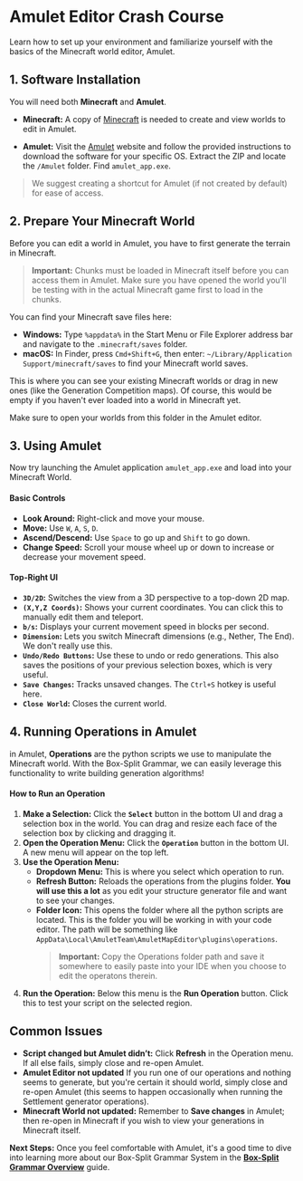 # Amulet Editor Crash Course

Learn how to set up your environment and familiarize yourself with the basics of the Minecraft world editor, Amulet.

## 1. Software Installation 
You will need both **Minecraft** and **Amulet**.

* **Minecraft:** A copy of [Minecraft](https://www.minecraft.net/en-us) is needed to create and view worlds to edit in Amulet. 

* **Amulet:** Visit the [Amulet](https://www.amuletmc.com/) website and follow the provided instructions to download the software for your specific OS. Extract the ZIP and locate the `/Amulet` folder. Find `amulet_app.exe`.  

> We suggest creating a shortcut for Amulet (if not created by default) for ease of access. 

## 2. Prepare Your Minecraft World

Before you can edit a world in Amulet, you have to first generate the terrain in Minecraft.

> **Important:** Chunks must be loaded in Minecraft itself before you can access them in Amulet. Make sure you have opened the world you'll be testing with in the actual Minecraft game first to load in the chunks.

You can find your Minecraft save files here:

* **Windows:** Type `%appdata%` in the Start Menu or File Explorer address bar and navigate to the `.minecraft/saves` folder. 
* **macOS:** In Finder, press `Cmd+Shift+G`, then enter: `~/Library/Application Support/minecraft/saves` to find your Minecraft world saves.

This is where you can see your existing Minecraft worlds or drag in new ones (like the Generation Competition maps). Of course, this would be empty if you haven't ever loaded into a world in Minecraft yet. 

Make sure to open your worlds from this folder in the Amulet editor.

## 3. Using Amulet

Now try launching the Amulet application `amulet_app.exe` and load into your Minecraft World. 

#### Basic Controls
* **Look Around:** Right-click and move your mouse.
* **Move:** Use `W`, `A`, `S`, `D`.
* **Ascend/Descend:** Use `Space` to go up and `Shift` to go down.
* **Change Speed:** Scroll your mouse wheel up or down to increase or decrease your movement speed.

#### Top-Right UI
* **`3D/2D`:** Switches the view from a 3D perspective to a top-down 2D map.
* **`(X,Y,Z Coords)`:** Shows your current coordinates. You can click this to manually edit them and teleport.
* **`b/s`:** Displays your current movement speed in blocks per second.
* **`Dimension`:** Lets you switch Minecraft dimensions (e.g., Nether, The End). We don't really use this.
* **`Undo/Redo Buttons`:** Use these to undo or redo generations. This also saves the positions of your previous selection boxes, which is very useful.
* **`Save Changes`:** Tracks unsaved changes. The `Ctrl+S` hotkey is useful here.
* **`Close World`:** Closes the current world.

## 4. Running Operations in Amulet

in Amulet, **Operations** are the python scripts we use to manipulate the Minecraft world. With the Box-Split Grammar, we can easily leverage this functionality to write building generation algorithms! 

#### How to Run an Operation
1.  **Make a Selection:** Click the **`Select`** button in the bottom UI and drag a selection box in the world. You can drag and resize each face of the selection box by clicking and dragging it.
2.  **Open the Operation Menu:** Click the **`Operation`** button in the bottom UI. A new menu will appear on the top left.
3.  **Use the Operation Menu:**
    * **Dropdown Menu:** This is where you select which operation to run.
    * **Refresh Button:** Reloads the operations from the plugins folder. **You will use this a lot** as you edit your structure generator file and want to see your changes.
    * **Folder Icon:** This opens the folder where all the python scripts are located. This is the folder you will be working in with your code editor. The path will be something like `AppData\Local\AmuletTeam\AmuletMapEditor\plugins\operations`. 
        > **Important:** Copy the Operations folder path and save it somewhere to easily paste into your IDE when you choose to edit the operatons therein.
4.  **Run the Operation:** Below this menu is the **Run Operation** button. Click this to test your script on the selected region. 


## Common Issues
- **Script changed but Amulet didn’t:** Click **Refresh** in the Operation menu. If all else fails, simply close and re-open Amulet.
- **Amulet Editor not updated** If you run one of our operations and nothing seems to generate, but you're certain it should world, simply close and re-open Amulet (this seems to happen occasionally when running the Settlement generator operations).
- **Minecraft World not updated:** Remember to **Save changes** in Amulet; then re-open in Minecraft if you wish to view your generations in Minecraft itself.


**Next Steps:** Once you feel comfortable with Amulet, it's a good time to dive into learning more about our Box-Split Grammar System in the **[Box-Split Grammar Overview](./BOX-SPLIT-GRAMMAR.md)** guide.
